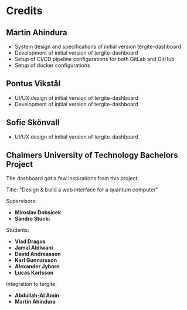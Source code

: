 # Credits

## Martin Ahindura

- System design and specifications of initial version tergite-dashboard
- Development of initial version of tergite-dashboard
- Setup of CI/CD pipeline configurations for both GitLab and GitHub
- Setup of docker configurations

## Pontus Vikstål

- UI/UX design of initial version of tergite-dashboard
- Development of initial version of tergite-dashboard

## Sofie Skönvall

- UI/UX design of initial version of tergite-dashboard

## Chalmers University of Technology Bachelors Project

The dashboard got a few inspirations from this project.

Title: "Design & build a web interface for a quantum computer"

Supervisors:

- **Miroslav Dobsicek**
- **Sandro Stucki**

Students:

- **Vlad Dragos**
- **Jamal Aldiwani**
- **David Andreasson**
- **Karl Gunnarsson**
- **Alexander Jyborn**
- **Lucas Karlsson**

Integration to tergite:

- **Abdullah-Al Amin**
- **Martin Ahindura**
